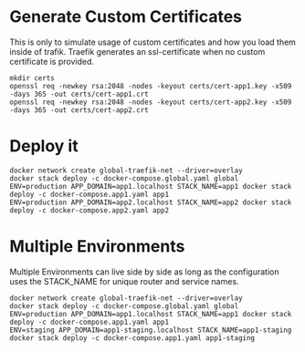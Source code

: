 # Generate Custom Certificates

This is only to simulate usage of custom certificates and how you load them inside of trafik. 
Traefik generates an ssl-certificate when no custom certificate is provided. 

```shell
mkdir certs
openssl req -newkey rsa:2048 -nodes -keyout certs/cert-app1.key -x509 -days 365 -out certs/cert-app1.crt
openssl req -newkey rsa:2048 -nodes -keyout certs/cert-app2.key -x509 -days 365 -out certs/cert-app2.crt
```

# Deploy it

```
docker network create global-traefik-net --driver=overlay
docker stack deploy -c docker-compose.global.yaml global
ENV=production APP_DOMAIN=app1.localhost STACK_NAME=app1 docker stack deploy -c docker-compose.app1.yaml app1
ENV=production APP_DOMAIN=app2.localhost STACK_NAME=app2 docker stack deploy -c docker-compose.app2.yaml app2
```

# Multiple Environments

Multiple Environments can live side by side as long as the configuration uses the STACK_NAME for unique router and service names.

```
docker network create global-traefik-net --driver=overlay
docker stack deploy -c docker-compose.global.yaml global
ENV=production APP_DOMAIN=app1.localhost STACK_NAME=app1 docker stack deploy -c docker-compose.app1.yaml app1
ENV=staging APP_DOMAIN=app1-staging.localhost STACK_NAME=app1-staging docker stack deploy -c docker-compose.app1.yaml app1-staging
```

